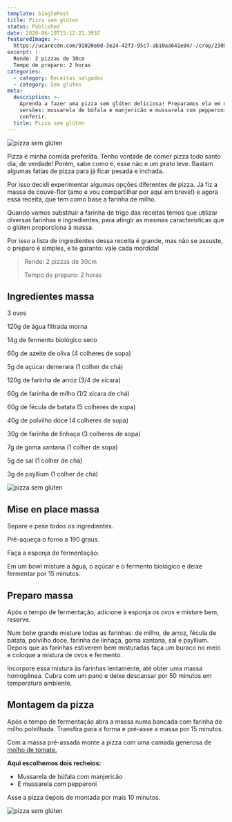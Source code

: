 ```yaml
---
template: SinglePost
title: Pizza sem glúten
status: Published
date: 2020-06-19T15:12:21.393Z
featuredImage: >-
  https://ucarecdn.com/91020e0d-3e24-42f3-95c7-ab10aa641e94/-/crop/2309x1377/0,142/-/preview/
excerpt: |-
  Rende: 2 pizzas de 30cm
  Tempo de preparo: 2 horas
categories:
  - category: Receitas salgadas
  - category: Sem glúten
meta:
  description: >-
    Aprenda a fazer uma pizza sem glúten deliciosa! Preparamos ela em duas
    versões: mussarela de búfala e manjericão e mussarela com pepperoni, vem
    conferir.
  title: Pizza sem glúten
---
```

![pizza sem glúten](https://ucarecdn.com/00cc4623-df76-4a49-98b1-3f972c7651dd/-/crop/2309x1382/0,264/-/preview/)

Pizza é minha comida preferida. Tenho vontade de comer pizza todo santo dia, de verdade! Porém, sabe como é, esse não e um prato leve. Bastam algumas fatias de pizza para já ficar pesada e inchada.

Por isso decidi experimentar algumas opções diferentes de pizza. Já fiz a massa de couve-flor (amo e vou compartilhar por aqui em breve!) e agora essa receita, que tem como base a farinha de milho.

Quando vamos substituir a farinha de trigo das receitas temos que utilizar diversas farinhas e ingredientes, para atingir as mesmas características que o glúten proporciona à massa.

Por isso a lista de ingredientes dessa receita é grande, mas não se assuste, o preparo é simples, e te garanto: vale cada mordida!

> Rende: 2 pizzas de 30cm
>
> Tempo de preparo: 2 horas

## Ingredientes massa

3 ovos

120g de água filtrada morna

14g de fermento biológico seco

60g de azeite de oliva (4 colheres de sopa)

5g de açúcar demerara (1 colher de chá)

120g de farinha de arroz (3/4 de xícara)

60g de farinha de milho (1/2 xícara de chá)

60g de fécula de batata (5 colheres de sopa)

40g de polvilho doce (4 colheres de sopa)

30g de farinha de linhaça (3 colheres de sopa)

7g de goma xantana (1 colher de sopa)

5g de sal (1 colher de chá)

3g de psyllium (1 colher de chá)

![pizza sem glúten](https://ucarecdn.com/3d379088-fdc9-47be-a833-ec97ae157b07/)

## Mise en place massa

Separe e pese todos os ingredientes.

Pré-aqueça o forno a 190 graus.

Faça a esponja de fermentação:

Em um bowl misture a água, o açúcar e o fermento biológico e deixe fermentar por 15 minutos.

## Preparo massa

Após o tempo de fermentação, adicione à esponja os ovos e misture bem, reserve.

Num bolw grande misture todas as farinhas: de milho, de arroz, fécula de batata, polvilho doce, farinha de linhaça, goma xantana, sal e psyllium. Depois que as farinhas estiverem bem misturadas faça um buraco no meio e coloque a mistura de ovos e fermento.

Incorpore essa mistura às farinhas lentamente, até obter uma massa homogênea. Cubra com um pano e deixe descansar por 50 minutos em temperatura ambiente.

## Montagem da pizza

Após o tempo de fermentação abra a massa numa bancada com farinha de milho polvilhada. Transfira para a forma e pré-asse a massa por 15 minutos.

Com a massa pré-assada monte a pizza com uma camada generosa de [molho de tomate.](https://paolafabeni.com/posts/molho-de-tomate/)

**Aqui escolhemos dois recheios:**

* Mussarela de búfala com manjericão
* E mussarela com pepperoni

Asse a pizza depois de montada por mais 10 minutos.

![pizza sem glúten](https://ucarecdn.com/09aa964a-8236-42e8-9fb6-27f34483a8f9/)
